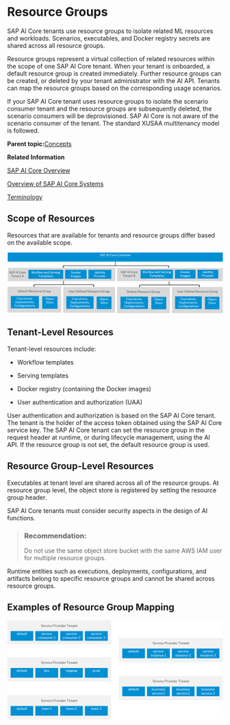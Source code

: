 <!-- loio26c6c6b50e3f412f8bc0cd6a8ebdb850 -->

# Resource Groups

SAP AI Core tenants use resource groups to isolate related ML resources and workloads. Scenarios, executables, and Docker registry secrets are shared across all resource groups.

Resource groups represent a virtual collection of related resources within the scope of one SAP AI Core tenant. When your tenant is onboarded, a default resource group is created immediately. Further resource groups can be created, or deleted by your tenant administrator with the AI API. Tenants can map the resource groups based on the corresponding usage scenarios.

If your SAP AI Core tenant uses resource groups to isolate the scenario consumer tenant and the resource groups are subsequently deleted, the scenario consumers will be deprovisioned. SAP AI Core is not aware of the scenario consumer of the tenant. The standard XUSAA multitenancy model is followed.

**Parent topic:**[Concepts](concepts-4c6b2da.md "In this section, we'll explore some of the concepts surrounding SAP AI Core.")

**Related Information**  


[SAP AI Core Overview](sap-ai-core-overview-88e0078.md "SAP AI Core is the key to integrating artificial intelligence capabilities in your SAP solutions.")

[Overview of SAP AI Core Systems](overview-of-sap-ai-core-systems-c243d2a.md "Your SAP AI Core system connects internal and external tools.")

[Terminology](terminology-05f41ee.md "")

<a name="loioc9518c0d0ec44e2e9f767089028ff48c"/>

<!-- loioc9518c0d0ec44e2e9f767089028ff48c -->

## Scope of Resources

Resources that are available for tenants and resource groups differ based on the available scope.

![](images/Multitenancy_Resource_Scope_b15f28a.png)



<a name="loioc9518c0d0ec44e2e9f767089028ff48c__section_nl5_cg4_brb"/>

## Tenant-Level Resources

Tenant-level resources include:

-   Workflow templates

-   Serving templates

-   Docker registry \(containing the Docker images\)

-   User authentication and authorization \(UAA\)


User authentication and authorization is based on the SAP AI Core tenant. The tenant is the holder of the access token obtained using the SAP AI Core service key. The SAP AI Core tenant can set the resource group in the request header at runtime, or during lifecycle management, using the AI API. If the resource group is not set, the default resource group is used.



<a name="loioc9518c0d0ec44e2e9f767089028ff48c__section_icm_dg4_brb"/>

## Resource Group-Level Resources

Executables at tenant level are shared across all of the resource groups. At resource group level, the object store is registered by setting the resource group header.

SAP AI Core tenants must consider security aspects in the design of AI functions.

> ### Recommendation:  
> Do not use the same object store bucket with the same AWS IAM user for multiple resource groups.

Runtime entities such as executions, deployments, configurations, and artifacts belong to specific resource groups and cannot be shared across resource groups.



<a name="loioc9518c0d0ec44e2e9f767089028ff48c__section_h4h_kk4_brb"/>

## Examples of Resource Group Mapping

![](images/Multitenancy_Examples_of_Resource_Group_Mapping_b98a835.png)

